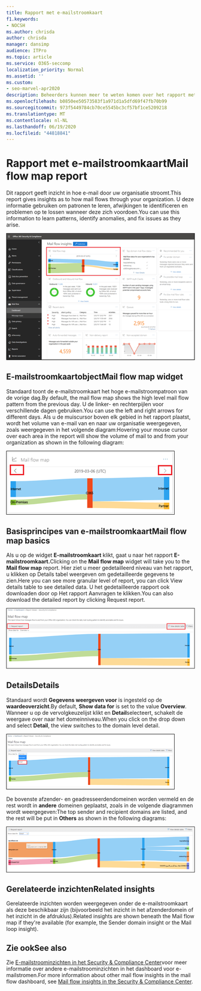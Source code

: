 ```yaml
---
title: Rapport met e-mailstroomkaart
f1.keywords:
- NOCSH
ms.author: chrisda
author: chrisda
manager: dansimp
audience: ITPro
ms.topic: article
ms.service: O365-seccomp
localization_priority: Normal
ms.assetid: ''
ms.custom:
- seo-marvel-apr2020
description: Beheerders kunnen meer te weten komen over het rapport met de e-mailstroomkaart in het dashboard voor de e-& Beveiliging.
ms.openlocfilehash: b0850ee50573583f1a971d1a5dfd69f47fb70b99
ms.sourcegitcommit: 973f5449784cb70ce5545bc3cf57bf1ce5209218
ms.translationtype: MT
ms.contentlocale: nl-NL
ms.lasthandoff: 06/19/2020
ms.locfileid: "44818841"
---
```

# <a name="mail-flow-map-report"></a><span data-ttu-id="7dc5a-103">Rapport met e-mailstroomkaart</span><span class="sxs-lookup"><span data-stu-id="7dc5a-103">Mail flow map report</span></span>

<span data-ttu-id="7dc5a-104">Dit rapport geeft inzicht in hoe e-mail door uw organisatie stroomt.</span><span class="sxs-lookup"><span data-stu-id="7dc5a-104">This report gives insights as to how mail flows through your organization.</span></span> <span data-ttu-id="7dc5a-105">U deze informatie gebruiken om patronen te leren, afwijkingen te identificeren en problemen op te lossen wanneer deze zich voordoen.</span><span class="sxs-lookup"><span data-stu-id="7dc5a-105">You can use this information to learn patterns, identify anomalies, and fix issues as they arise.</span></span>

![Het rapport E-mailstroomkaart in het e-mailstroomdashboard in het Security & Compliance Center](../../media/mail-flow-map-selected.png)

## <a name="mail-flow-map-widget"></a><span data-ttu-id="7dc5a-107">E-mailstroomkaartobject</span><span class="sxs-lookup"><span data-stu-id="7dc5a-107">Mail flow map widget</span></span>

<span data-ttu-id="7dc5a-108">Standaard toont de e-mailstroomkaart het hoge e-mailstroompatroon van de vorige dag.</span><span class="sxs-lookup"><span data-stu-id="7dc5a-108">By default, the mail flow map shows the high level mail flow pattern from the previous day.</span></span> <span data-ttu-id="7dc5a-109">U de linker- en rechterpijlen voor verschillende dagen gebruiken.</span><span class="sxs-lookup"><span data-stu-id="7dc5a-109">You can use the left and right arrows for different days.</span></span> <span data-ttu-id="7dc5a-110">Als u de muiscursor boven elk gebied in het rapport plaatst, wordt het volume van e-mail van en naar uw organisatie weergegeven, zoals weergegeven in het volgende diagram:</span><span class="sxs-lookup"><span data-stu-id="7dc5a-110">Hovering your mouse cursor over each area in the report will show the volume of mail to and from your organization as shown in the following diagram:</span></span>

![Pijlen links en rechts in de widget E-maildiakaart](../../media/mail-flow-map-widget.png)

## <a name="mail-flow-map-basics"></a><span data-ttu-id="7dc5a-112">Basisprincipes van e-mailstroomkaart</span><span class="sxs-lookup"><span data-stu-id="7dc5a-112">Mail flow map basics</span></span>

<span data-ttu-id="7dc5a-113">Als u op de widget **E-mailstroomkaart** klikt, gaat u naar het rapport **E-mailstroomkaart.**</span><span class="sxs-lookup"><span data-stu-id="7dc5a-113">Clicking on the **Mail flow map** widget will take you to the **Mail flow map** report.</span></span> <span data-ttu-id="7dc5a-114">Hier ziet u meer gedetailleerd niveau van het rapport, u klikken op Details tabel weergeven om gedetailleerde gegevens te zien.</span><span class="sxs-lookup"><span data-stu-id="7dc5a-114">Here you can see more granular level of report, you can click View details table to see detailed data.</span></span> <span data-ttu-id="7dc5a-115">U het gedetailleerde rapport ook downloaden door op Het rapport Aanvragen te klikken.</span><span class="sxs-lookup"><span data-stu-id="7dc5a-115">You can also download the detailed report by clicking Request report.</span></span>

![Overzichtsweergave in het rapport E-mailstroomkaart](../../media/mail-flow-map-overview.png)

## <a name="details"></a><span data-ttu-id="7dc5a-117">Details</span><span class="sxs-lookup"><span data-stu-id="7dc5a-117">Details</span></span>

<span data-ttu-id="7dc5a-118">Standaard wordt **Gegevens weergeven voor** is ingesteld op de **waardeoverzicht**.</span><span class="sxs-lookup"><span data-stu-id="7dc5a-118">By default, **Show data for** is set to the value **Overview**.</span></span> <span data-ttu-id="7dc5a-119">Wanneer u op de vervolgkeuzelijst klikt en **Detail**selecteert, schakelt de weergave over naar het domeinniveau.</span><span class="sxs-lookup"><span data-stu-id="7dc5a-119">When you click on the drop down and select **Detail**, the view switches to the domain level detail.</span></span>

![Details selecteren in Gegevens weergeven voor in de overzichtsweergave in het rapport E-mailstroomkaart](../../media/mail-flow-map-select-detail.png)

<span data-ttu-id="7dc5a-121">De bovenste afzender- en geadresseerdendomeinen worden vermeld en de rest wordt in **andere** domeinen geplaatst, zoals in de volgende diagrammen wordt weergegeven:</span><span class="sxs-lookup"><span data-stu-id="7dc5a-121">The top sender and recipient domains are listed, and the rest will be put in **Others** as shown in the following diagrams:</span></span>

![Detailsweergave in het rapport E-mailstroomkaart](../../media/mail-flow-map-detail.png)

## <a name="related-insights"></a><span data-ttu-id="7dc5a-123">Gerelateerde inzichten</span><span class="sxs-lookup"><span data-stu-id="7dc5a-123">Related insights</span></span>

<span data-ttu-id="7dc5a-124">Gerelateerde inzichten worden weergegeven onder de e-mailstroomkaart als deze beschikbaar zijn (bijvoorbeeld het inzicht in het afzenderdomein of het inzicht in de afdruklus).</span><span class="sxs-lookup"><span data-stu-id="7dc5a-124">Related insights are shown beneath the Mail flow map if they're available (for example, the Sender domain insight or the Mail loop insight).</span></span>

## <a name="see-also"></a><span data-ttu-id="7dc5a-125">Zie ook</span><span class="sxs-lookup"><span data-stu-id="7dc5a-125">See also</span></span>

<span data-ttu-id="7dc5a-126">Zie [E-mailstroominzichten in het Security & Compliance Center](mail-flow-insights-v2.md)voor meer informatie over andere e-mailstroominzichten in het dashboard voor e-mailstromen.</span><span class="sxs-lookup"><span data-stu-id="7dc5a-126">For more information about other mail flow insights in the mail flow dashboard, see [Mail flow insights in the Security & Compliance Center](mail-flow-insights-v2.md).</span></span>
